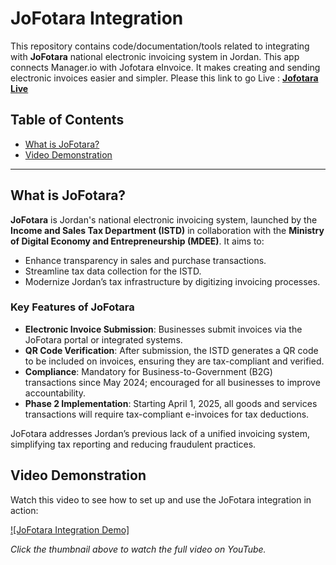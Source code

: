 # JoFotara Integration

This repository contains code/documentation/tools related to integrating with **JoFotara** national electronic invoicing system in Jordan. This app connects Manager.io with Jofotara eInvoice. It makes creating and sending electronic invoices easier and simpler.
Please this link  to go Live : **[Jofotara Live](https://jofotarago.azurewebsites.net/)**

## Table of Contents
- [What is JoFotara?](#what-is-jofotara)
- [Video Demonstration](#video-demonstration)

---

## What is JoFotara?

**JoFotara** is Jordan's national electronic invoicing system, launched by the **Income and Sales Tax Department (ISTD)** in collaboration with the **Ministry of Digital Economy and Entrepreneurship (MDEE)**. It aims to:
- Enhance transparency in sales and purchase transactions.
- Streamline tax data collection for the ISTD.
- Modernize Jordan’s tax infrastructure by digitizing invoicing processes.

### Key Features of JoFotara
- **Electronic Invoice Submission**: Businesses submit invoices via the JoFotara portal or integrated systems.
- **QR Code Verification**: After submission, the ISTD generates a QR code to be included on invoices, ensuring they are tax-compliant and verified.
- **Compliance**: Mandatory for Business-to-Government (B2G) transactions since May 2024; encouraged for all businesses to improve accountability.
- **Phase 2 Implementation**: Starting April 1, 2025, all goods and services transactions will require tax-compliant e-invoices for tax deductions.

JoFotara addresses Jordan’s previous lack of a unified invoicing system, simplifying tax reporting and reducing fraudulent practices.

## Video Demonstration

Watch this video to see how to set up and use the JoFotara integration in action:

[![JoFotara Integration Demo]](https://youtu.be/4OK_PtrVEcY)

*Click the thumbnail above to watch the full video on YouTube.*

